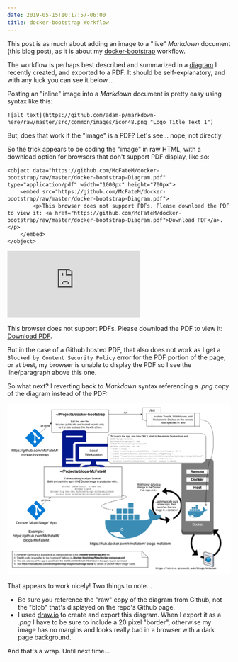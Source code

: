 ```yaml
---
date: 2019-05-15T10:17:57-06:00
title: docker-bootstrap Workflow
---
```


This post is as much about adding an image to a "live" _Markdown_ document (this blog post), as it is about my [docker-bootstrap](https://github.com/McFateM/docker-bootstrap) workflow.

The workflow is perhaps best described and summarized in a [diagram](https://github.com/McFateM/docker-bootstrap/blob/master/docker-bootstrap%20Diagram.pdf) I recently created, and exported to a PDF.  It should be self-explanatory, and with any luck you can see it below...

Posting an "inline" image into a _Markdown_ document is pretty easy using syntax like this:

```
![alt text](https://github.com/adam-p/markdown-here/raw/master/src/common/images/icon48.png "Logo Title Text 1")
```

But, does that work if the "image" is a PDF?  Let's see... nope, not directly.  

So the trick appears to be coding the "image" in raw HTML, with a download option for browsers that don't support PDF display, like so:

```
<object data="https://github.com/McFateM/docker-bootstrap/raw/master/docker-bootstrap-Diagram.pdf" type="application/pdf" width="1000px" height="700px">
    <embed src="https://github.com/McFateM/docker-bootstrap/raw/master/docker-bootstrap-Diagram.pdf">
        <p>This browser does not support PDFs. Please download the PDF to view it: <a href="https://github.com/McFateM/docker-bootstrap/raw/master/docker-bootstrap-Diagram.pdf">Download PDF</a>.</p>
    </embed>
</object>
```

<object data="https://github.com/McFateM/docker-bootstrap/raw/master/docker-bootstrap-Diagram.pdf" type="application/pdf" width="1000px" height="700px">
    <embed src="https://github.com/McFateM/docker-bootstrap/raw/master/docker-bootstrap-Diagram.pdf">
        <p>This browser does not support PDFs. Please download the PDF to view it: <a href="https://github.com/McFateM/docker-bootstrap/raw/master/docker-bootstrap-Diagram.pdf">Download PDF</a>.</p>
    </embed>
</object>

But in the case of a Github hosted PDF, that also does not work as I get a `Blocked by Content Security Policy` error for the PDF portion of the page, or at best, my browser is unable to display the PDF so I see the line/paragraph above this one.

So what next?  I reverting back to _Markdown_ syntax referencing a _.png_ copy of the diagram instead of the PDF:

![Workflow](https://github.com/McFateM/docker-bootstrap/raw/master/docker-bootstrap-Diagram.png "Mark's docker-bootstrap Workflow")

That appears to work nicely!  Two things to note...

- Be sure you reference the "raw" copy of the diagram from Github, not the "blob" that's displayed on the repo's Github page.
- I used [draw.io](https://draw.io) to create and export this diagram.  When I export it as a _.png_ I have to be sure to include a 20 pixel "border", otherwise my image has no margins and looks really bad in a browser with a dark page background.

And that's a wrap.  Until next time...
